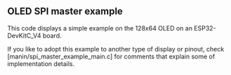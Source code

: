 ## OLED SPI master example

This code displays a simple example on the 128x64 OLED on an ESP32-DevKitC_V4 board.

If you like to adopt this example to another type of display or pinout, check [manin/spi_master_example_main.c] for comments that explain some of implementation details.
